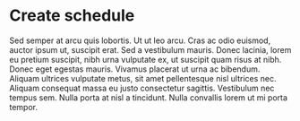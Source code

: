 # Create schedule

Sed semper at arcu quis lobortis. Ut ut leo arcu. Cras ac odio euismod, auctor ipsum ut, suscipit erat. Sed a vestibulum mauris. Donec lacinia, lorem eu pretium suscipit, nibh urna vulputate ex, ut suscipit quam risus at nibh. Donec eget egestas mauris. Vivamus placerat ut urna ac bibendum. Aliquam ultrices vulputate metus, sit amet pellentesque nisl ultrices nec. Aliquam consequat massa eu justo consectetur sagittis. Vestibulum nec tempus sem. Nulla porta at nisl a tincidunt. Nulla convallis lorem ut mi porta tempor.